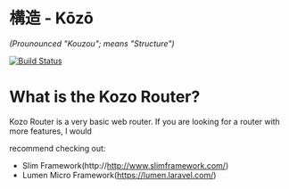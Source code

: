 # 構造 - Kōzō
*(Prounounced "Kouzou"; means "Structure")*

[![Build Status](https://travis-ci.org/getkozo/WebRouter.svg?branch=master)](https://travis-ci.org/getkozo/WebRouter)

# What is the Kozo Router?

Kozo Router is a very basic web router.  If you are looking for a router with more features, I would

recommend checking out:

* Slim Framework(http://http://www.slimframework.com/)
* Lumen Micro Framework(https://lumen.laravel.com/)


